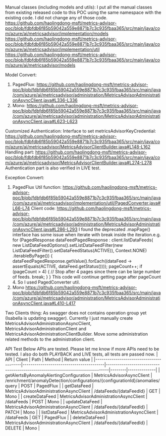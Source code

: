 Manual classes (including models and utils):
I put all the manual classes from existing released code to this POC using the same namespace with the existing code. I did not change any of those code.
https://github.com/haolingdong-msft/metrics-advisor-poc/blob/fdbfdb6f85b59042a559e8871b7c3c935fbaa365/src/main/java/com/azure/ai/metricsadvisor/implementation/models
https://github.com/haolingdong-msft/metrics-advisor-poc/blob/fdbfdb6f85b59042a559e8871b7c3c935fbaa365/src/main/java/com/azure/ai/metricsadvisor/implementation/util
https://github.com/haolingdong-msft/metrics-advisor-poc/blob/fdbfdb6f85b59042a559e8871b7c3c935fbaa365/src/main/java/com/azure/ai/metricsadvisor/models

Model Convert:
1. PagedFlux: https://github.com/haolingdong-msft/metrics-advisor-poc/blob/fdbfdb6f85b59042a559e8871b7c3c935fbaa365/src/main/java/com/azure/ai/metricsadvisor/administration/MetricsAdvisorAdministrationAsyncClient.java#L336-L336
2. Mono: https://github.com/haolingdong-msft/metrics-advisor-poc/blob/fdbfdb6f85b59042a559e8871b7c3c935fbaa365/src/main/java/com/azure/ai/metricsadvisor/administration/MetricsAdvisorAdministrationAsyncClient.java#L623-L623

Customized Authentication:
Interface to set metricsAdvisorKeyCredential:
https://github.com/haolingdong-msft/metrics-advisor-poc/blob/fdbfdb6f85b59042a559e8871b7c3c935fbaa365/src/main/java/com/azure/ai/metricsadvisor/MetricsAdvisorClientBuilder.java#L148-L162
Handling part:
https://github.com/haolingdong-msft/metrics-advisor-poc/blob/fdbfdb6f85b59042a559e8871b7c3c935fbaa365/src/main/java/com/azure/ai/metricsadvisor/MetricsAdvisorClientBuilder.java#L274-L278
Authentication part is also verified in LIVE test.

Exception Convert:
1. PagedFlux
Util function:
https://github.com/haolingdong-msft/metrics-advisor-poc/blob/fdbfdb6f85b59042a559e8871b7c3c935fbaa365/src/main/java/com/azure/ai/metricsadvisor/implementation/util/PagedConverter.java#L66-L74
Client code:
https://github.com/haolingdong-msft/metrics-advisor-poc/blob/fdbfdb6f85b59042a559e8871b7c3c935fbaa365/src/main/java/com/azure/ai/metricsadvisor/administration/MetricsAdvisorAdministrationAsyncClient.java#L286-L293
I found the deprecated .mapPage() interface has some issue when iterate with break inside the iteration.e.g.
for (PagedResponse<DataFeed> dataFeedPagedResponse : client.listDataFeeds(
                new ListDataFeedOptions().setListDataFeedFilter(new ListDataFeedFilter().setDataFeedStatus(ACTIVE)),
                Context.NONE)
                .iterableByPage()) {
            dataFeedPagedResponse.getValue().forEach((dataFeed -> assertEquals(ACTIVE, dataFeed.getStatus())));
            pageCount++;
            if (pageCount > 4) {
                // Stop after 4 pages since there can be large number of feeds.
                break;
            }
        }
This code will continue getting page after pageCount 4. So I used PagedConverter util.
2. Mono
https://github.com/haolingdong-msft/metrics-advisor-poc/blob/fdbfdb6f85b59042a559e8871b7c3c935fbaa365/src/main/java/com/azure/ai/metricsadvisor/administration/MetricsAdvisorAdministrationAsyncClient.java#L410-L417

Two Clients thing:
As swagger does not contains operation group yet (Isabella is updating swagger). Currently I just manually create MetricsAdvisorAdministrationAsyncClient, MetricsAdvisorAdministrationClient and MetricsAdvisorAdministrationClientBuilder. Move some administration related methods to the administration client.

API Test
Below APIs are tested. Please let me know if more APIs need to be tested.
I also do both PLAYBACK and LIVE tests, all tests are passed now.
| API                                     | Client                                  | Path                                                                          | Method | Return value |
|-----------------------------------------|-----------------------------------------|-------------------------------------------------------------------------------|--------|--------------|
| getAlertsByAnomalyAlertingConfiguration | MetricsAdvisorAsyncClient               | /enrichment/anomalyDetection/configurations/{configurationId}/anomalies/query | POST   | PagedFlux    |
| getDataFeed                             | MetricsAdvisorAdministrationAsyncClient | /dataFeeds/{dataFeedId}                                                       | GET    | Mono         |
| createDataFeed                          | MetricsAdvisorAdministrationAsyncClient | /dataFeeds                                                                    | POST   | Mono         |
| updateDataFeed                          | MetricsAdvisorAdministrationAsyncClient | /dataFeeds/{dataFeedId}                                                       | PATCH  | Mono         |
| listDataFeed                            | MetricsAdvisorAdministrationAsyncClient | /dataFeeds                                                                    | GET    | PagedFlux    |
| deleteDataFeed                          | MetricsAdvisorAdministrationAsyncClient | /dataFeeds/{dataFeedId}                                                       | DELETE | Mono         |